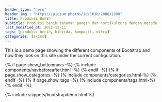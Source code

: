 ```yaml
---
header_type: "hero"
header_img : "https://picsum.photos/id/1018/2000/2000"
title: Produksi Benih
subtitle: Produksi benih tanaman pangan dan hortikultura dengan metode produksi benih konvensional
last_modified_at: 2021-12-11
tags: [produksi-benih, hibrida, komposit, mitra]
categories: [skins]
---
```



This is a demo page showing the different components of Bootstrap and how they look on this site under the current configuration.




{% if page.show_bottomnavs -%}
{% include components/navbeforeafter.html -%}
{% endif -%}
{% if page.show_categories -%}
{% include components/categories.html-%}
{% endif -%}
{% if page.show_tags -%}
{% include components/tags.html-%}
{% endif -%}


{% include snippets/bootstrapdemo.html  %}
